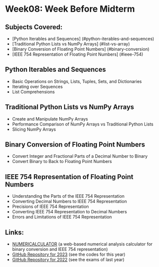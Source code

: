 # Week08: Week Before Midterm

## Subjects Covered:
- [Python Iterables and Sequences] (#python-iterables-and-sequences)
- [Traditional Python Lists vs NumPy Arrays] (#list-vs-array)
- [Binary Conversion of Floating Point Numbers] (#binary-conversion)
- [IEEE 754 Representation of Floating Point Numbers] (#ieee-754)

## Python Iterables and Sequences <a name="iterables-and-sequences"></a>
- Basic Operations on Strings, Lists, Tuples, Sets, and Dictionaries
- Iterating over Sequences
- List Comprehensions

## Traditional Python Lists vs NumPy Arrays <a name="list-vs-array"></a>
- Create and Manipulate NumPy Arrays
- Performance Comparison of NumPy Arrays vs Traditional Python Lists
- Slicing NumPy Arrays

## Binary Conversion of Floating Point Numbers <a name="binary-conversion"></a>
- Convert Integer and Fractional Parts of a Decimal Number to Binary
- Convert Binary to Back to Floating Point Numbers

## IEEE 754 Representation of Floating Point Numbers <a name="ieee-754"></a>
- Understanding the Parts of the IEEE 754 Representation
- Converting Decimal Numbers to IEEE 754 Representation
- Precisions of IEEE 754 Representation
- Converting IEEE 754 Representation to Decimal Numbers
- Errors and Limitations of IEEE 754 Representation

## Links:
- <a href="https://numericalculator.canbula.com/" target="_blank">NUMERICALCULATOR</a> (a web-based numerical analysis calculator for binary conversion and IEEE 754 representation)
- <a href="https://www.github.com/canbula/NumericalAnalysis" target="_blank">GitHub Repository for 2023</a> (see the codes for this year)
- <a href="https://github.com/canbula/NumericalAnalysis/tree/2022" target="_blank">GitHub Repository for 2022</a> (see the exams of last year)